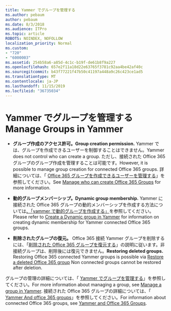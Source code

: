```yaml
---
title: Yammer でグループを管理する
ms.author: pebaum
author: pebaum
ms.date: 8/3/2018
ms.audience: ITPro
ms.topic: article
ROBOTS: NOINDEX, NOFOLLOW
localization_priority: Normal
ms.custom:
- "720"
- "6000003"
ms.assetid: 254b58a6-a85d-4c1c-b19f-de61b8f9a227
ms.openlocfilehash: 657e2f11a18d22e63765f3781c92aa4be42af40c
ms.sourcegitcommit: b43f77221f47b50c41197a448a9c26c423ce1ad5
ms.translationtype: MT
ms.contentlocale: ja-JP
ms.lasthandoff: 11/15/2019
ms.locfileid: "36735034"
---
```

# <a name="manage-groups-in-yammer"></a><span data-ttu-id="f6e78-102">Yammer でグループを管理する</span><span class="sxs-lookup"><span data-stu-id="f6e78-102">Manage Groups in Yammer</span></span>

- <span data-ttu-id="f6e78-103">**グループ作成のアクセス許可。**</span><span class="sxs-lookup"><span data-stu-id="f6e78-103">**Group creation permission.**</span></span> <span data-ttu-id="f6e78-104">Yammer では、グループを作成できるユーザーを制御することはできません。</span><span class="sxs-lookup"><span data-stu-id="f6e78-104">Yammer does not control who can create a group.</span></span> <span data-ttu-id="f6e78-105">ただし、接続された Office 365 グループのグループ作成を管理することは可能です。</span><span class="sxs-lookup"><span data-stu-id="f6e78-105">However, it is possible to manage group creation for connected Office 365 groups.</span></span> <span data-ttu-id="f6e78-106">詳細については、「 [Office 365 グループを作成できるユーザーを管理する](https://docs.microsoft.com/office365/admin/create-groups/manage-creation-of-groups)」を参照してください。</span><span class="sxs-lookup"><span data-stu-id="f6e78-106">See [Manage who can create Office 365 Groups](https://docs.microsoft.com/office365/admin/create-groups/manage-creation-of-groups) for more information.</span></span>

- <span data-ttu-id="f6e78-107">**動的グループメンバーシップ。**</span><span class="sxs-lookup"><span data-stu-id="f6e78-107">**Dynamic group membership.**</span></span> <span data-ttu-id="f6e78-108">Yammer に接続された Office 365 グループの動的メンバーシップを作成する方法については[、「yammer で動的グループを作成する」](https://docs.microsoft.com/yammer/manage-yammer-groups/create-a-dynamic-group)を参照してください。</span><span class="sxs-lookup"><span data-stu-id="f6e78-108">Please refer to [Create a Dynamic group in Yammer](https://docs.microsoft.com/yammer/manage-yammer-groups/create-a-dynamic-group) for information on creating dynamic membership for Yammer connected Office 365 groups.</span></span>

- <span data-ttu-id="f6e78-p103">**削除されたグループの復元。** Office 365 接続 Yammer グループを削除するには、「[削除された Office 365 グループを復元する](https://docs.microsoft.com/office365/admin/create-groups/restore-deleted-group)」の説明に従います。非接続グループは、削除後には復元できません。</span><span class="sxs-lookup"><span data-stu-id="f6e78-p103">**Restoring deleted groups.** Restoring Office 365 connected Yammer groups is possible via [Restore a deleted Office 365 group](https://docs.microsoft.com/office365/admin/create-groups/restore-deleted-group) Non connected groups cannot be restored after deletion.</span></span>

<span data-ttu-id="f6e78-111">グループの管理の詳細については、「 [Yammer でグループを管理する](https://support.office.com/article/Manage-a-group-in-Yammer-6e05c6d6-5548-4c88-89cd-e6757a514ef2)」を参照してください。</span><span class="sxs-lookup"><span data-stu-id="f6e78-111">For more information about managing a group, see [Manage a group in Yammer](https://support.office.com/article/Manage-a-group-in-Yammer-6e05c6d6-5548-4c88-89cd-e6757a514ef2).</span></span> <span data-ttu-id="f6e78-112">接続された Office 365 グループの詳細については、「 [Yammer And office 365 groups](https://docs.microsoft.com/yammer/manage-yammer-groups/yammer-and-office-365-groups)」を参照してください。</span><span class="sxs-lookup"><span data-stu-id="f6e78-112">For information about connected Office 365 groups, see [Yammer and Office 365 Groups](https://docs.microsoft.com/yammer/manage-yammer-groups/yammer-and-office-365-groups).</span></span>
  